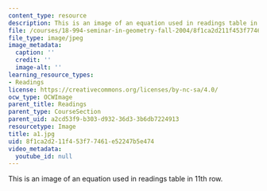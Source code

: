 ```yaml
---
content_type: resource
description: This is an image of an equation used in readings table in 11th row.
file: /courses/18-994-seminar-in-geometry-fall-2004/8f1ca2d211f453f77461e52247b5e474_a1.jpg
file_type: image/jpeg
image_metadata:
  caption: ''
  credit: ''
  image-alt: ''
learning_resource_types:
- Readings
license: https://creativecommons.org/licenses/by-nc-sa/4.0/
ocw_type: OCWImage
parent_title: Readings
parent_type: CourseSection
parent_uid: a2cd53f9-b303-d932-36d3-3b6db7224913
resourcetype: Image
title: a1.jpg
uid: 8f1ca2d2-11f4-53f7-7461-e52247b5e474
video_metadata:
  youtube_id: null
---
```

This is an image of an equation used in readings table in 11th row.